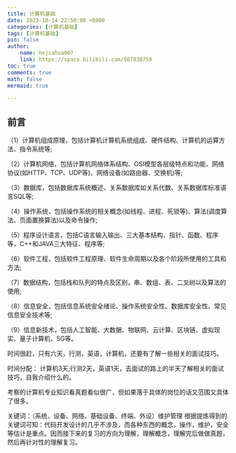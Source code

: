 ```yaml
---
title: 计算机基础
date: 2023-10-14 22:50:00 +0800
categories: [计算机基础]
tags: [计算机基础]
pin: false
author: 
    name: hejiahua007
    link: https://space.bilibili.com/507838758
toc: true
comments: true
math: false
mermaid: true

---
```


## 前言
（1）计算机组成原理，包括计算机计算机系统组成、硬件结构、计算机的运算方法、指令系统等;

（2）计算机网络，包括计算机网络体系结构、OSI模型各层级特点和功能、网络协议(如HTTP、TCP、UDP等)、网络设备(如路由器、交换机)等;

（3）数据库，包括数据库系统概述、关系数据库如关系代数、关系数据库标准语言SQL等;

（4）操作系统，包括操作系统的相关概念(如线程、进程、死锁等)、算法(调度算法、页面置换算法)以及命令操作;

（5）程序设计语言，包括C语言输入输出、三大基本结构、指针、函数、程序等，C++和JAVA三大特征、程序等;

（6）软件工程，包括软件工程原理、软件生命周期以及各个阶段所使用的工具和方法;

（7）数据结构，包括栈和队列的特点及区别，串、数组、表、二叉树以及算法的使用;

（8）信息安全，包括信息系统安全绪论、操作系统安全性、数据库安全性、常见信息安全技术等;

（9）信息新技术，包括人工智能、大数据、物联网、云计算、区块链、虚拟现实、量子计算机、5G等。

时间很赶，只有六天，行测，英语，计算机，还要有了解一些相关的面试技巧。

时间分配：
计算机3天;行测2天，英语1天，去面试的路上的半天了解相关的面试技巧，自我介绍什么的。

考察的计算机专业知识看真题看似很广，但如果落于具体的岗位的话又范围又具体了很多。

关键词：（系统、设备、网络、基础设备、终端、外设）维护管理
根据提炼得到的关键词可知：代码开发设计的几乎不涉及，而各种东西的概念，操作，维护，安全等估计是重点。因而接下来的复习的方向为理解，理解概念，理解完后做做真题，然后再针对性的理解复习。




